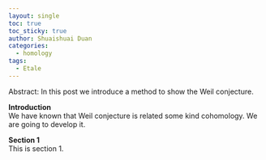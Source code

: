 ```yaml
---
layout: single
toc: true
toc_sticky: true
author: Shuaishuai Duan
categories: 
  - homology
tags:
  - Etale
---
```


Abstract: In this post we introduce a method to show the Weil conjecture.

**Introduction**
<br>
  We have known that Weil conjecture is related some kind cohomology. We are going to develop it.

**Section 1**
<br>
This is section 1.

